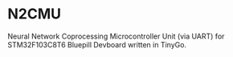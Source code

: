 # N2CMU

Neural Network Coprocessing Microcontroller Unit (via UART) for STM32F103C8T6 Bluepill Devboard written in TinyGo.